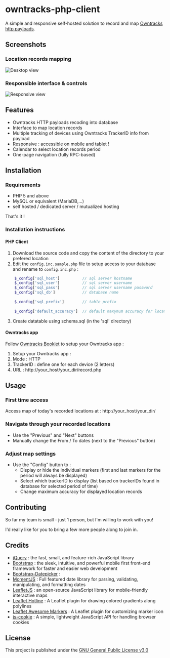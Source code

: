 # owntracks-php-client
A simple and responsive self-hosted solution to record and map [Owntracks](https://owntracks.org/) [http payloads](http://owntracks.org/booklet/tech/http/).

## Screenshots
### Location records mapping
![Desktop view](https://cloud.githubusercontent.com/assets/2725792/23558947/d27e3c2c-0035-11e7-87fa-bb8c929a8e2c.png)

### Responsible interface & controls
![Responsive view](https://cloud.githubusercontent.com/assets/2725792/23558838/5be76e94-0035-11e7-9d39-84f4e9760fb3.png)

## Features
* Owntracks HTTP payloads recoding into database
* Interface to map location records
* Multiple tracking of devices using Owntracks TrackerID info from payload
* Responsive : accessible on mobile and tablet !
* Calendar to select location records period
* One-page navigation (fully RPC-based)

## Installation
### Requirements
- PHP 5 and above
- MySQL or equivalent (MariaDB,...)
- self hosted / dedicated server / mutualized hosting

That's it !

### Installation instructions
#### PHP Client
1. Download the source code and copy the content of the directory to your prefered location
2. Edit the ```config.inc.sample.php``` file to setup access to your database and rename to ```config.inc.php``` :
```php
	$_config['sql_host']          // sql server hostname
	$_config['sql_user']          // sql server username
	$_config['sql_pass']          // sql server username password
	$_config['sql_db']            // database name
	
	$_config['sql_prefix']        // table prefix
	
	$_config['default_accuracy']  // default maxymum accuracy for location record to be displayed on the map
```
3. Create datatable using schema.sql (in the 'sql' directory)

#### Owntracks app
Follow [Owntracks Booklet](http://owntracks.org/booklet/features/settings/) to setup your Owntracks app :

1. Setup your Owntracks app :
  1. Mode : HTTP
  2. TrackerID : define one for each device (2 letters)
  3. URL : http://your_host/your_dir/record.php
  
## Usage
### First time access
Access map of today's recorded locations at : http://your_host/your_dir/

### Navigate through your recorded locations
* Use the "Previous" and "Next" buttons
* Manually change the From / To dates (next to the "Previous" button)

### Adjust map settings
* Use the "Config" button to :
  * Display or hide the individual markers (first and last markers for the period will always be displayed)
  * Select which trackerID to display (list based on trackerIDs found in database for selected period of time)
  * Change maximum accuracy for displayed location records

## Contributing
So far my team is small - just 1 person, but I'm willing to work with you!

I'd really like for you to bring a few more people along to join in.

## Credits
* [jQuery](https://jquery.com/) : the fast, small, and feature-rich JavaScript library
* [Bootstrap](http://getbootstrap.com/) : the sleek, intuitive, and powerful mobile first front-end framework for faster and easier web development
* [Bootstrap-Datepicker](https://eonasdan.github.io/bootstrap-datetimepicker/) : 
* [MomentJS](https://momentjs.com/) : Full featured date library for parsing, validating, manipulating, and formatting dates
* [LeafletJS](http://leafletjs.com/) : an open-source JavaScript library for mobile-friendly interactive maps
* [Leaflet Hotline](https://iosphere.github.io/Leaflet.hotline/) : A Leaflet plugin for drawing colored gradients along polylines
* [Leaflet Awesome Markers](https://github.com/lvoogdt/Leaflet.awesome-markers) : A Leaflet plugin for customizing marker icon
* [js-cookie](https://github.com/js-cookie/js-cookie) : A simple, lightweight JavaScript API for handling browser cookies

## License
This project is published under the [GNU General Public License v3.0](https://choosealicense.com/licenses/gpl-3.0/)
